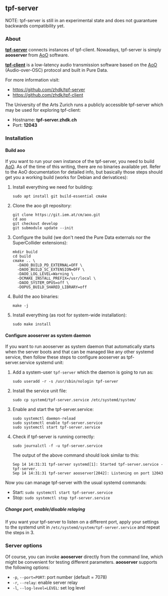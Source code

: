 ## tpf-server

NOTE: tpf-server is still in an experimental state and does not guarantuee
      backwards compatibility yet.


### About

**[tpf-server](https://github.com/zhdk/tpf-server)** connects instances of tpf-client.
Nowadays, tpf-server is simply **aooserver** from [AoO](https://git.iem.at/cm/aoo)
software.

**[tpf-client](https://github.com/zhdk/tpf-client)** is a low-latency audio
transmission software based on the [AoO](https://git.iem.at/cm/aoo)  (Audio-over-OSC)
protocol and built in Pure Data.


For more information visit:

  * https://github.com/zhdk/tpf-server
  * https://github.com/zhdk/tpf-client

The University of the Arts Zurich runs a publicly accessible tpf-server which may be
used for exploring tpf-client:

  * Hostname: **tpf-server.zhdk.ch**
  * Port:  **12043**

### Installation

#### Build aoo
If you want to run your own instance of the tpf-server, you need to build [AoO](https://git.iem.at/cm/aoo).
As of the time of this writing, there are no binaries available yet. Refer to the AoO documentation
for detailed info, but basically those steps should get you a working build (works for Debian
and derivatices):

  1. Install everything we need for building:

      ```
      sudo apt install git build-essential cmake
      ```

  2. Clone the aoo git repository:

      ```
      git clone https://git.iem.at/cm/aoo.git
      cd aoo
      git checkout develop
      git submodule update --init
      ```

  3. Configure the build (we don't need the Pure Data externals nor the SuperCollider extensions):

      ```
      mkdir build
      cd build
      cmake .. \
        -DAOO_BUILD_PD_EXTERNAL=OFF \
        -DAOO_BUILD_SC_EXTENSION=OFF \
        -DAOO_LOG_LEVEL=Warning \
        -DCMAKE_INSTALL_PREFIX=/usr/local \
        -DAOO_SYSTEM_OPUS=off \
        -DOPUS_BUILD_SHARED_LIBRARY=off
      ```

  4. Build the aoo binaries:

      ```
      make -j
      ```

  5. Install everything (as root for system-wide installation):

      ```
      sudo make install
      ```

#### Configure aooserver as system daemon

If you want to run aooserver as system daemon that automatically
starts when the server boots and that can be managed like any
other systemd service, then follow these steps to configure aooserver
as tpf-server.service systemd unit:

  1. Add a system-user `tpf-server` which the daemon is going to run as:

      ```
      sudo useradd -r -s /usr/sbin/nologin tpf-server
      ```

  2. Install the service unit file:

      ```
      sudo cp systemd/tpf-server.service /etc/systemd/system/
      ```

  3. Enable and start the tpf-server.service:

      ```
      sudo systemctl daemon-reload
      sudo systemctl enable tpf-server.service
      sudo systemctl start tpf-server.service
      ```

  4. Check if tpf-server is running correctly:

      ```
      sudo journalctl -f -u tpf-server.service
      ```

      The output of the above command should look similar to this:

      ```
      Sep 14 14:31:31 tpf-server systemd[1]: Started tpf-server.service - tpf-server.
      Sep 14 14:31:31 tpf-server aooserver[2042]: Listening on port 12043
      ```

Now you can manage tpf-server with the usual systemd commands:

  * Start: `sudo systemctl start tpf-server.service`
  * Stop: `sudo systemctl stop tpf-server.service`

##### Change port, enable/disable relaying
If you want your tpf-server to listen on a different port, apply your settings to the
systemd unit in `/etc/systemd/system/tpf-server.service` and repeat the steps in 3.

### Server options
Of course, you can invoke **aooserver** directly from the command line, which might be
convenient for testing different parameters. **aooserver** supports the following options:

  - `-p`, `--port=PORT`: port number (default = 7078)
  - `-r`, `--relay`: enable server relay
  - `-l`, `--log-level=LEVEL`:  set log level



